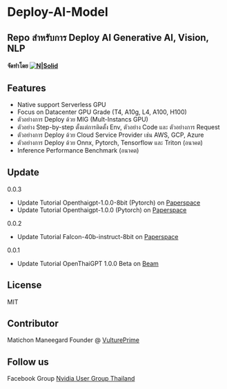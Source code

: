 # Deploy-AI-Model
## Repo สำหรับการ Deploy AI Generative AI, Vision, NLP
#### จัดทำโดย [![N|Solid](https://vultureprime-research-center.s3.ap-southeast-1.amazonaws.com/vulturePrimeLogo.png)](https://vultureprime.com)

## Features
- Native support Serverless GPU 
- Focus on Datacenter GPU Grade (T4, A10g, L4, A100, H100)
- ตัวอย่างการ Deploy ด้วย MIG (Mult-Instancs GPU)
- ตัวอย่าง Step-by-step ตั้งแต่การติดตั้ง Env, ตัวอย่าง Code และ ตัวอย่างการ Request
- ตัวอย่างการ Deploy ด้วย Cloud Service Provider เช่น AWS, GCP, Azure
- ตัวอย่างการ Deploy ด้วย Onnx, Pytorch, Tensorflow และ Triton (อนาคต)
- Inference Performance Benchmark (อนาคต)

## Update 
0.0.3
- Update Tutorial Openthaigpt-1.0.0-8bit (Pytorch) on [Paperspace](https://paperspace.com/)
- Update Tutorial Openthaigpt-1.0.0 (Pytorch) on [Paperspace](https://paperspace.com/)

0.0.2
- Update Tutorial Falcon-40b-instruct-8bit on [Paperspace](https://paperspace.com/)

0.0.1
- Update Tutorial OpenThaiGPT 1.0.0 Beta on [Beam](https://beam.cloud)

## License
MIT

## Contributor 
Matichon Maneegard Founder @ [VulturePrime](https://vultureprime.com) 

## Follow us 
Facebook Group [Nvidia User Group Thailand](https://www.facebook.com/groups/nvidiausergroupthailand)